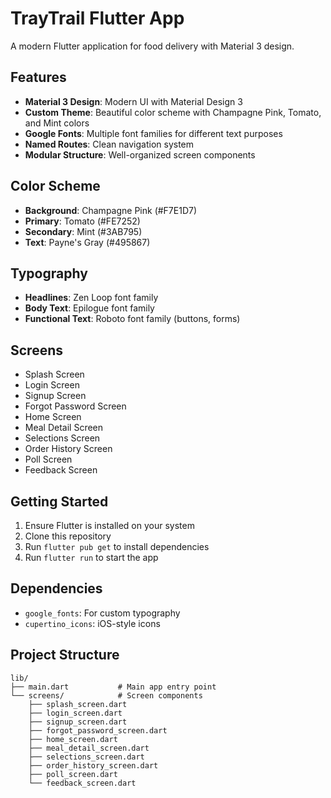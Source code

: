 # TrayTrail Flutter App

A modern Flutter application for food delivery with Material 3 design.

## Features

- **Material 3 Design**: Modern UI with Material Design 3
- **Custom Theme**: Beautiful color scheme with Champagne Pink, Tomato, and Mint colors
- **Google Fonts**: Multiple font families for different text purposes
- **Named Routes**: Clean navigation system
- **Modular Structure**: Well-organized screen components

## Color Scheme

- **Background**: Champagne Pink (#F7E1D7)
- **Primary**: Tomato (#FE7252) 
- **Secondary**: Mint (#3AB795)
- **Text**: Payne's Gray (#495867)

## Typography

- **Headlines**: Zen Loop font family
- **Body Text**: Epilogue font family  
- **Functional Text**: Roboto font family (buttons, forms)

## Screens

- Splash Screen
- Login Screen
- Signup Screen
- Forgot Password Screen
- Home Screen
- Meal Detail Screen
- Selections Screen
- Order History Screen
- Poll Screen
- Feedback Screen

## Getting Started

1. Ensure Flutter is installed on your system
2. Clone this repository
3. Run `flutter pub get` to install dependencies
4. Run `flutter run` to start the app

## Dependencies

- `google_fonts`: For custom typography
- `cupertino_icons`: iOS-style icons

## Project Structure

```
lib/
├── main.dart           # Main app entry point
└── screens/            # Screen components
    ├── splash_screen.dart
    ├── login_screen.dart
    ├── signup_screen.dart
    ├── forgot_password_screen.dart
    ├── home_screen.dart
    ├── meal_detail_screen.dart
    ├── selections_screen.dart
    ├── order_history_screen.dart
    ├── poll_screen.dart
    └── feedback_screen.dart
```
